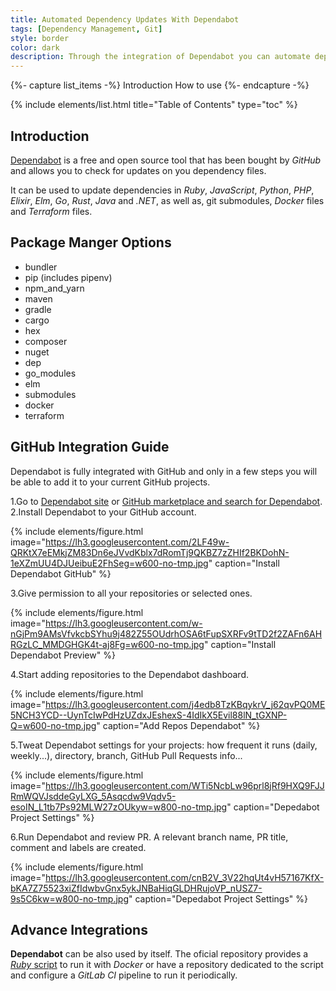 ```yaml
---
title: Automated Dependency Updates With Dependabot
tags: [Dependency Management, Git]
style: border
color: dark
description: Through the integration of Dependabot you can automate dependecy updates on your projects. Do you want to know more?
---
```


{%- capture list_items -%}
Introduction
How to use
{%- endcapture -%}

{% include elements/list.html title="Table of Contents" type="toc" %}

## Introduction

[Dependabot](https://dependabot.com) is a free and open source tool that has been bought by _GitHub_ and allows you to check for updates on you dependency files.

It can be used to update dependencies in _Ruby_, _JavaScript_, _Python_, _PHP_, _Elixir_, _Elm_, _Go_, _Rust_, _Java_ and _.NET_, as well as, git submodules, _Docker_ files and _Terraform_ files.

## Package Manger Options

- bundler
- pip (includes pipenv)
- npm_and_yarn
- maven
- gradle
- cargo
- hex
- composer
- nuget
- dep
- go_modules
- elm
- submodules
- docker
- terraform

## GitHub Integration Guide

Dependabot is fully integrated with GitHub and only in a few steps you will be able to add it to your current GitHub projects.

1.Go to [Dependabot site](https://dependabot.com) or [GitHub marketplace and search for Dependabot](https://github.com/marketplace?utf8=%E2%9C%93&query=dependabot).
2.Install Dependabot to your GitHub account.

{% include elements/figure.html image="https://lh3.googleusercontent.com/2LF49w-QRKtX7eEMkjZM83Dn6eJVvdKblx7dRomTj9QKBZ7zZHIf2BKDohN-1eXZmUU4DJUeibuE2FhSeg=w600-no-tmp.jpg" caption="Install Dependabot GitHub" %}

3.Give permission to all your repositories or selected ones.

{% include elements/figure.html image="https://lh3.googleusercontent.com/w-nGjPm9AMsVfvkcbSYhu9j482Z55OUdrhOSA6tFupSXRFv9tTD2f2ZAFn6AHRGzLC_MMDGHGK4t-aj8Fg=w600-no-tmp.jpg" caption="Install Dependabot Preview" %}

4.Start adding repositories to the Dependabot dashboard.

{% include elements/figure.html image="https://lh3.googleusercontent.com/j4edb8TzKBqykrV_j62qvPQ0ME5NCH3YCD--UynTcIwPdHzUZdxJEshexS-4IdIkX5Evil88lN_tGXNP-Q=w600-no-tmp.jpg" caption="Add Repos Dependabot" %}

5.Tweat Dependabot settings for your projects: how frequent it runs (daily, weekly...), directory, branch, GitHub Pull Requests info...

{% include elements/figure.html image="https://lh3.googleusercontent.com/WTi5NcbLw96prl8jRf9HXQ9FJJRmWQVJsddeGyLXG_5Asqcdw9Vqdv5-esoIN_L1tb7Ps92MLW27zOUkyw=w800-no-tmp.jpg" caption="Depedabot Project Settings" %}

6.Run Dependabot and review PR. A relevant branch name, PR title, comment and labels are created.

{% include elements/figure.html image="https://lh3.googleusercontent.com/cnB2V_3V22hqUt4vH57167KfX-bKA7Z75523xiZfIdwbvGnx5ykJNBaHiqGLDHRujoVP_nUSZ7-9s5C6kw=w800-no-tmp.jpg" caption="Depedabot Project Settings" %}

## Advance Integrations

**Dependabot** can be also used by itself. The oficial repository provides a [_Ruby_ script](https://github.com/dependabot/dependabot-script) to run it with _Docker_ or have a repository dedicated to the script and configure a _GitLab CI_ pipeline to run it periodically.

